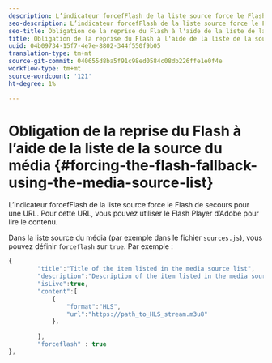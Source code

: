 ```yaml
---
description: L’indicateur forcefFlash de la liste source force le Flash de secours pour une URL. Pour cette URL, vous pouvez utiliser le Flash Player d’Adobe pour lire le contenu.
seo-description: L’indicateur forcefFlash de la liste source force le Flash de secours pour une URL. Pour cette URL, vous pouvez utiliser le Flash Player d’Adobe pour lire le contenu.
seo-title: Obligation de la reprise du Flash à l'aide de la liste de la source du média
title: Obligation de la reprise du Flash à l'aide de la liste de la source du média
uuid: 04b09734-15f7-4e7e-8802-344f550f9b05
translation-type: tm+mt
source-git-commit: 040655d8ba5f91c98ed0584c08db226ffe1e0f4e
workflow-type: tm+mt
source-wordcount: '121'
ht-degree: 1%

---
```



# Obligation de la reprise du Flash à l’aide de la liste de la source du média {#forcing-the-flash-fallback-using-the-media-source-list}

L’indicateur forcefFlash de la liste source force le Flash de secours pour une URL. Pour cette URL, vous pouvez utiliser le Flash Player d’Adobe pour lire le contenu.

Dans la liste source du média (par exemple dans le fichier `sources.js`), vous pouvez définir `forceflash` sur `true`. Par exemple :

```js
{ 
        "title":"Title of the item listed in the media source list",
        "description":"Description of the item listed in the media source list",
        "isLive":true,
        "content":[ 
            { 
                "format":"HLS",
                "url":"https://path_to_HLS_stream.m3u8"
            },
 
        ],
        "forceflash" : true
},
```


